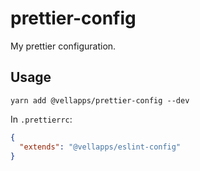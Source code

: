 # prettier-config

My prettier configuration.

## Usage

```
yarn add @vellapps/prettier-config --dev
```

In `.prettierrc`:

```json
{
  "extends": "@vellapps/eslint-config"
}
```
